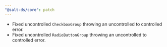 ```yaml
---
"@salt-ds/core": patch
---
```


- Fixed uncontrolled `CheckboxGroup` throwing an uncontrolled to controlled error.
- Fixed uncontrolled `RadioButtonGroup` throwing an uncontrolled to controlled error.

